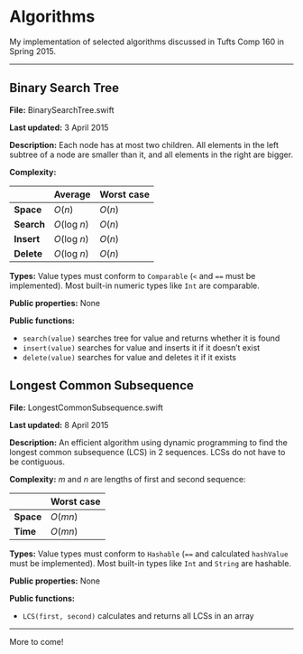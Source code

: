 # Algorithms

My implementation of selected algorithms discussed in Tufts Comp 160 in Spring 2015.

---

## Binary Search Tree

**File:** BinarySearchTree.swift

**Last updated:** 3 April 2015

**Description:** Each node has at most two children. All elements in the left subtree of a node are smaller than it, and all elements in the right are bigger.

**Complexity:**

|          |Average     |Worst case|
|----------|------------|----------|
|**Space** |*O*(*n*)    |*O*(*n*)  |
|**Search**|*O*(log *n*)|*O*(*n*)  |
|**Insert**|*O*(log *n*)|*O*(*n*)  |
|**Delete**|*O*(log *n*)|*O*(*n*)  |

**Types:** Value types must conform to `Comparable` (`<` and `==` must be implemented). Most built-in numeric types like `Int` are comparable.

**Public properties:** None

**Public functions:**
- `search(value)` searches tree for value and returns whether it is found
- `insert(value)` searches for value and inserts it if it doesn’t exist
- `delete(value)` searches for value and deletes it if it exists

## Longest Common Subsequence

**File:** LongestCommonSubsequence.swift

**Last updated:** 8 April 2015

**Description:** An efficient algorithm using dynamic programming to find the longest common subsequence (LCS) in 2 sequences. LCSs do not have to be contiguous.

**Complexity:** *m* and *n* are lengths of first and second sequence:

|         |Worst case|
|---------|----------|
|**Space**|*O*(*mn*) |
|**Time** |*O*(*mn*) |

**Types:** Value types must conform to `Hashable` (`==` and calculated `hashValue` must be implemented). Most built-in types like `Int` and `String` are hashable.

**Public properties:** None

**Public functions:**
- `LCS(first, second)` calculates and returns all LCSs in an array

---

More to come!